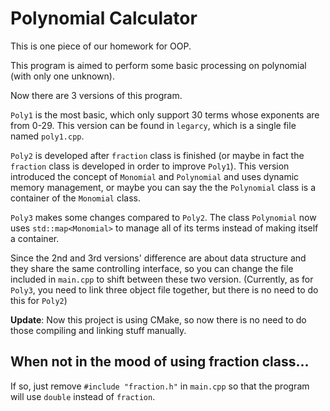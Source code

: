 # Polynomial Calculator

This is one piece of our homework for OOP.

This program is aimed to perform some basic processing on polynomial (with only one unknown).

Now there are 3 versions of this program. 

`Poly1` is the most basic, which only support 30 terms whose exponents are from 0-29.  This version can be found in `legarcy`, which is a single file named `poly1.cpp`. 

`Poly2` is developed after `fraction` class is finished (or maybe in fact the `fraction` class is developed in order to improve `Poly1`). This version introduced the concept of `Monomial` and `Polynomial` and uses dynamic memory management, or maybe you can say the the `Polynomial` class is a container of the `Monomial` class.

`Poly3` makes some changes compared to `Poly2`. The class `Polynomial` now uses `std::map<Monomial>` to manage all of its terms instead of making itself a container. 

Since the 2nd and 3rd versions' difference are about data structure and they share the same controlling interface, so you can change the file included in `main.cpp` to shift between these two version. (Currently, as for `Poly3`, you need to link three object file together, but there is no need to do this for `Poly2`)

**Update**: Now this project is using CMake, so now there is no need to do those compiling and linking stuff manually.

## When not in the mood of using fraction class...

If so, just remove `#include "fraction.h"` in `main.cpp` so that the program will use `double` instead of `fraction`.

